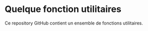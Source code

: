 # Quelque fonction utilitaires 

Ce repository GitHub contient un ensemble de fonctions utilitaires.